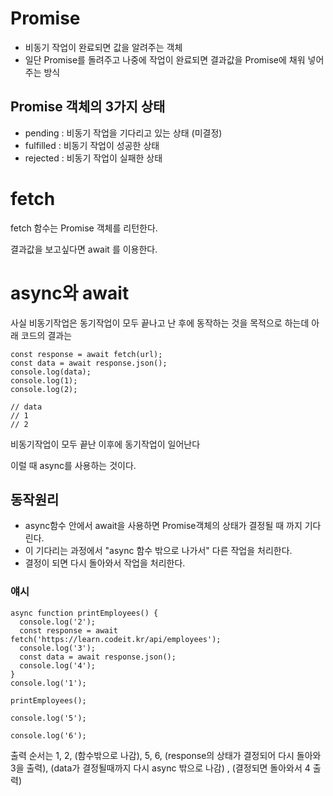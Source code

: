 # Promise

- 비동기 작업이 완료되면 값을 알려주는 객체
- 일단 Promise를 돌려주고 나중에 작업이 완료되면 결과값을 Promise에 채워 넣어주는 방식

## Promise 객체의 3가지 상태
- pending : 비동기 작업을 기다리고 있는 상태 (미결정)
- fulfilled : 비동기 작업이 성공한 상태
- rejected : 비동기 작업이 실패한 상태

# fetch 
fetch 함수는 Promise 객체를 리턴한다. 

결과값을 보고싶다면 await 를 이용한다.

# async와 await

사실 비동기작업은 동기작업이 모두 끝나고 난 후에 동작하는 것을 목적으로 하는데 아래 코드의 결과는

    const response = await fetch(url);
    const data = await response.json();
    console.log(data);
    console.log(1);
    console.log(2);

    // data
    // 1
    // 2 

비동기작업이 모두 끝난 이후에 동기작업이 일어난다

이럴 때 async를 사용하는 것이다.
 
## 동작원리
- async함수 안에서 await을 사용하면 Promise객체의 상태가 결정될 때 까지 기다린다.
- 이 기다리는 과정에서 "async 함수 밖으로 나가서" 다른 작업을 처리한다.
- 결정이 되면 다시 돌아와서 작업을 처리한다.

### 얘시
    async function printEmployees() {
      console.log('2');
      const response = await fetch('https://learn.codeit.kr/api/employees');
      console.log('3');
      const data = await response.json();
      console.log('4');
    }
    console.log('1');

    printEmployees();

    console.log('5');

    console.log('6');

출력 순서는 1, 2, (함수밖으로 나감), 5, 6, (response의 상태가 결정되어 다시 돌아와 3을 출력), (data가 결정될때까지 다시 async 밖으로 나감) , (결정되면 돌아와서 4 출력)
